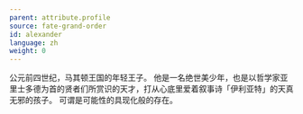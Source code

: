 ```yaml
---
parent: attribute.profile
source: fate-grand-order
id: alexander
language: zh
weight: 0
---
```


公元前四世纪，马其顿王国的年轻王子。
他是一名绝世美少年，也是以哲学家亚里士多德为首的贤者们所赏识的天才，打从心底里爱着叙事诗「伊利亚特」的天真无邪的孩子。
可谓是可能性的具现化般的存在。
